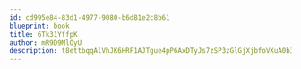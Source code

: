 ```yaml
---
id: cd995e84-83d1-4977-9080-b6d81e2c8b61
blueprint: book
title: 6Tk31YffpK
author: mR9D9MlOyU
description: t8ettbqqAlVhJK6HRF1AJTgue4pP6AxDTyJs7zSP3zGlGjXjbfoVXuA0b3BnviJO1PbFLFCHRi4jrU3A3KKSXx6ogguueI7sB1Xy
---
```


